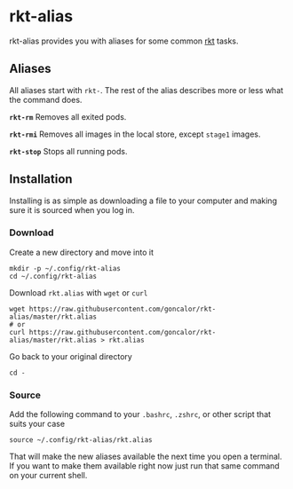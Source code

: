 rkt-alias
=========

rkt-alias provides you with aliases for some common [rkt][rkt-github] tasks.

[rkt-github]: https://github.com/rkt/rkt


Aliases
-------

All aliases start with `rkt-`. The rest of the alias describes more or less what the command does.

**`rkt-rm`** Removes all exited pods.

**`rkt-rmi`** Removes all images in the local store, except `stage1` images.

**`rkt-stop`** Stops all running pods.

<!--
**`docker-stop-all`** Stops all running containers, giving them time to stop.

**`docker-force-rm-all`** Stops and them removes all containers.

**`docker-volume-rm-all`** Removes all volumes not in use.

**`docker-shark`** Stops and removes all containers and *removes all volumes*. (Be careful!)
-->

Installation
------------

Installing is as simple as downloading a file to your computer and making sure it is sourced when you log in.

### Download

Create a new directory and move into it

    mkdir -p ~/.config/rkt-alias
    cd ~/.config/rkt-alias

Download `rkt.alias` with `wget` or `curl`

    wget https://raw.githubusercontent.com/goncalor/rkt-alias/master/rkt.alias
    # or
    curl https://raw.githubusercontent.com/goncalor/rkt-alias/master/rkt.alias > rkt.alias

Go back to your original directory

    cd -

### Source

Add the following command to your `.bashrc`, `.zshrc`, or other script that suits your case

    source ~/.config/rkt-alias/rkt.alias

That will make the new aliases available the next time you open a terminal. If you want to make them available right now just run that same command on your current shell.
